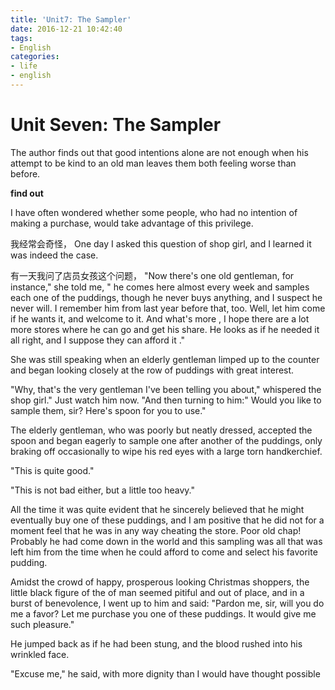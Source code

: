 ```yaml
---
title: 'Unit7: The Sampler'
date: 2016-12-21 10:42:40
tags:
- English
categories:
- life
- english
---
```


Unit Seven: The Sampler
====

<!--more-->

The author finds out that good intentions alone are not enough when
his attempt to be kind to an old man leaves them both feeling worse than
before.

**find out**

I have often wondered whether some people, who had no intention of making a purchase,
would take advantage of this privilege.

我经常会奇怪，
One day I asked this question of shop girl, and I learned it was indeed the case.

有一天我问了店员女孩这个问题，
"Now there's one old gentleman, for instance," she told me, " he comes here
almost every week and samples each one of the puddings, though he never buys
anything, and I suspect he never will. I remember him from last year before
that, too. Well, let him come if he wants it, and welcome to it. And what's more
, I hope there are a lot more stores where he can go and get his share. He looks as
if he needed it all right, and I suppose they can afford it ."

She was still speaking when an elderly gentleman limped up to the counter and
began looking closely at the row of puddings with great interest.

"Why, that's the very gentleman I've been telling you about," whispered the shop girl."
Just watch him now. "And then turning to him:" Would you like to sample them, sir? Here's
spoon for you to use."

The elderly gentleman, who was poorly but neatly dressed, accepted the spoon and began eagerly
to sample one after another of the puddings, only braking off occasionally to wipe his
red eyes with a large torn handkerchief.

"This is quite good."

"This is not bad either, but a little too heavy."

All the time it was quite evident that he sincerely believed that he might eventually buy one
of these puddings, and I am positive that he did not for a moment feel that he was in any way cheating
the store. Poor old chap! Probably he had come down in the world and this sampling was all that was
left him from the time when he could afford to come and select his favorite pudding.

Amidst the crowd of happy, prosperous looking Christmas shoppers, the little black figure of the of
man seemed pitiful and out of place, and in a burst of benevolence, I went up to him and said:
"Pardon me, sir, will you do me a favor? Let me purchase you one of these puddings. It would give me
such pleasure."

He jumped back as if he had been stung, and the blood rushed into his wrinkled face.

"Excuse me," he said, with more dignity than I would have thought possible